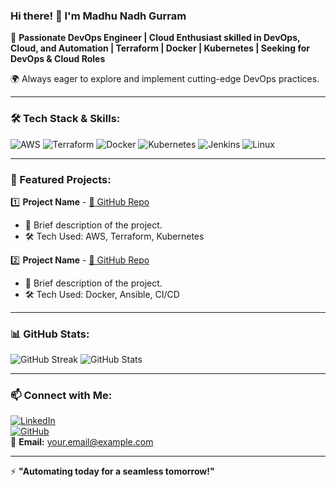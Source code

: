 ### Hi there! 👋 I'm Madhu Nadh Gurram

🚀 **Passionate DevOps Engineer | Cloud Enthusiast skilled in DevOps, Cloud, and Automation | Terraform | Docker | Kubernetes | Seeking for DevOps & Cloud Roles**

🌍 Always eager to explore and implement cutting-edge DevOps practices.

---

### 🛠 Tech Stack & Skills:

![AWS](https://img.shields.io/badge/AWS-232F3E?style=for-the-badge&logo=amazonaws&logoColor=white)
![Terraform](https://img.shields.io/badge/Terraform-7B42BC?style=for-the-badge&logo=terraform&logoColor=white)
![Docker](https://img.shields.io/badge/Docker-2496ED?style=for-the-badge&logo=docker&logoColor=white)
![Kubernetes](https://img.shields.io/badge/Kubernetes-326CE5?style=for-the-badge&logo=kubernetes&logoColor=white)
![Jenkins](https://img.shields.io/badge/Jenkins-D24939?style=for-the-badge&logo=jenkins&logoColor=white)
![Linux](https://img.shields.io/badge/Linux-FCC624?style=for-the-badge&logo=linux&logoColor=black)

---

### 📌 Featured Projects:

1️⃣ **Project Name** - [🔗 GitHub Repo](#)  
   - 🌟 Brief description of the project.
   - 🛠 Tech Used: AWS, Terraform, Kubernetes

2️⃣ **Project Name** - [🔗 GitHub Repo](#)  
   - 🌟 Brief description of the project.
   - 🛠 Tech Used: Docker, Ansible, CI/CD

---

### 📊 GitHub Stats:

![GitHub Streak](https://github-readme-streak-stats.herokuapp.com/?user=your-username&theme=tokyonight)
![GitHub Stats](https://github-readme-stats.vercel.app/api?username=your-username&show_icons=true&theme=tokyonight)

---

### 📫 Connect with Me:

[![LinkedIn](https://img.shields.io/badge/LinkedIn-0A66C2?style=for-the-badge&logo=linkedin&logoColor=white)](https://linkedin.com/in/your-profile)  
[![GitHub](https://img.shields.io/badge/GitHub-181717?style=for-the-badge&logo=github&logoColor=white)](https://github.com/your-username)  
📧 **Email:** your.email@example.com

---

⚡ **"Automating today for a seamless tomorrow!"**

